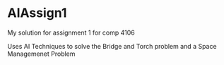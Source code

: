 # AIAssign1
My solution for assignment 1 for comp 4106

Uses AI Techniques to solve the Bridge and Torch problem and a Space Managemenet Problem
